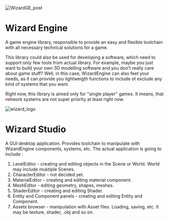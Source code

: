 ![WizardGE_post](https://user-images.githubusercontent.com/37471793/159553487-0ee2a6bb-04d0-4c68-b0bb-bab22804a3ca.png)
# Wizard Engine
A game engine library, responsible to provide an easy and flexible toolchain with all necessary technical solutions for a game.

This library could also be used for developing a software, which need to support only few tools from actual library. 
For example, maybe you just want to build your own 3D modelling software and you don't really care about game stuff? 
Well, in this case, WizardEngine can also feet your needs, as it can provide you lightweigth functions to include ot exclude any kind of systems that you want.

Right now, this library is aimed only for "single player" games. It means, that network systems are not super priority at least right now.

![wizard_logo](https://user-images.githubusercontent.com/37471793/161589647-e2595cf1-a08c-48a9-81d2-424b89c9c55b.png)
# Wizard Studio
A GUI desktop application. Provides toolchain to manipulate with WizardEngine components, systems, etc. The actual application is going to include :
1. LevelEditor - creating and editing objects in the Scene or World. World may include muktiple Scenes.
2. CharacterEditor - not decided yet.
3. MaterialEditor - creating and editing material component.
4. MeshEditor - editing geometry, shapes, meshes.
5. ShaderEditor - creating and editing Shader.
6. Entity and Component panels - creating and editing Entity and Component.
7. Assets browser - manipulation with Asset files. Loading, saving, etc. It may be texture, shader, .obj and so on.
